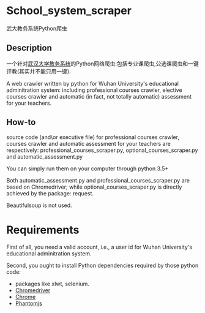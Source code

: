 # School_system_scraper

武大教务系统Python爬虫

## Description
一个针对[武汉大学教务系统](210.42.121.132)的Python网络爬虫:包括专业课爬虫,公选课爬虫和一键评教(其实并不能只用一键).

A web crawler written by python for Wuhan University's educational adminitration system: including professional courses crawler, elective courses crawler and automatic (in fact, not totally automatic) assessment for your teachers.

## How-to
source code (and\or executive file) for professional courses crawler, courses crawler and automatic assessment for your teachers are respectively: professional_courses_scraper.py, optional_courses_scraper.py and automatic_assessment.py

You can simply run them on your computer through python 3.5+

Both automatic_assessment.py and professional_courses_scraper.py are based on Chromedriver; while optional_courses_scraper.py is directly achieved by the package: request.

Beautifulsoup is not used.

# Requirements
First of all, you need a valid account, i.e., a user id for Wuhan University's educational adminitration system.

Second, you ought to install Python dependencies required by those python code:
* packages like xlwt, selenium. 
* [Chromedriver](https://sites.google.com/a/chromium.org/chromedriver/downloads)
* [Chrome](https://www.google.com/chrome/browser/desktop/index.html)
* [Phantomjs](http://phantomjs.org/download.html)
